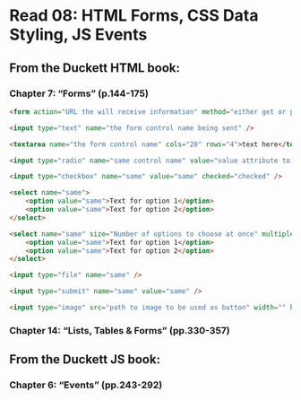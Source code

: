 # Read 08: HTML Forms, CSS Data Styling, JS Events

## From the Duckett HTML book:
### Chapter 7: “Forms” (p.144-175)

```HTML
<form action="URL the will receive information" method="either get or post">
```
```HTML
<input type="text" name="the form control name being sent" />

<textarea name="the form control name" cols="20" rows="4">text here</textarea>

<input type="radio" name="same control name" value="value attribute to be sent to the server" />

<input type="checkbox" name="same" value="same" checked="checked" />

<select name="same">
    <option value="same">Text for option 1</option>
    <option value="same">Text for option 2</option>
</select>

<select name="same" size="Number of options to choose at once" multiple="multiple">
    <option value="same">Text for option 1</option>
    <option value="same">Text for option 2</option>
</select>

<input type="file" name="same" />

<input type="submit" name="same" value="same" />

<input type="image" src="path to image to be used as button" width="" height="" />
```

### Chapter 14: “Lists, Tables & Forms” (pp.330-357)

## From the Duckett JS book:
### Chapter 6: “Events” (pp.243-292)
